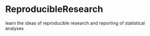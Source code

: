# ReproducibleResearch
learn the ideas of reproducible research and reporting of statistical analyses
